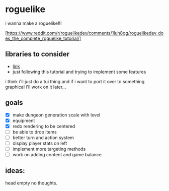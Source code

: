 # roguelike

i wanna make a roguelike!!!

[https://www.reddit.com/r/roguelikedev/comments/1luh8og/roguelikedev_does_the_complete_roguelike_tutorial/]


## libraries to consider

- [link](https://rogueliketutorials.com/tutorials/tcod/v2/)
- just following this tutorial and trying to implement some features

i think i'll just do a tui thing and if i want to port it over to something
graphical i'll work on it later...


## goals

- [x] make dungeon generation scale with level
- [x] equipment
- [x] redo rendering to be centered
- [ ] be able to drop items
- [ ] better turn and action system
- [ ] display player stats on left
- [ ] implement more targeting methods
- [ ] work on adding content and game balance

## ideas:

head empty no thoughts.
